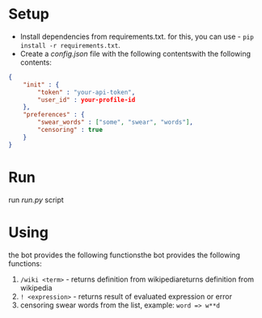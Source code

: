 # Setup

* Install dependencies from requirements.txt. for this, you can use - `pip install -r requirements.txt`.
* Create a *config.json* file with the following contentswith the following contents:

```json
{
    "init" : {
        "token" : "your-api-token",
        "user_id" : your-profile-id
    },
    "preferences" : {
        "swear_words" : ["some", "swear", "words"],
        "censoring" : true
    }
}
```

# Run

run *run.py* script

# Using

the bot provides the following functionsthe bot provides the following functions:

1. `/wiki <term>` - returns definition from wikipediareturns definition from wikipedia
2. `! <expression>`  - returns result of evaluated expression or error
3. censoring swear words from the list, example: `word => w**d`
